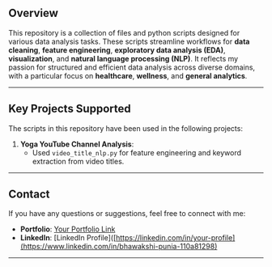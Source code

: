 ## **Overview**
This repository is a collection of files and python scripts designed for various data analysis tasks. These scripts streamline workflows for **data cleaning**, **feature engineering**, **exploratory data analysis (EDA)**, **visualization**, and **natural language processing (NLP)**. It reflects my passion for structured and efficient data analysis across diverse domains, with a particular focus on **healthcare**, **wellness**, and **general analytics**.

---

## **Key Projects Supported**
The scripts in this repository have been used in the following projects:
1. **Yoga YouTube Channel Analysis**:
   - Used `video_title_nlp.py` for feature engineering and keyword extraction from video titles.


---

## **Contact**
If you have any questions or suggestions, feel free to connect with me:
- **Portfolio**: [Your Portfolio Link]([https://your-portfolio-link.com](https://sites.google.com/view/bhawakshi-punia/home-projects?authuser=0))
- **LinkedIn**: [LinkedIn Profile]([https://linkedin.com/in/your-profile](https://www.linkedin.com/in/bhawakshi-punia-110a81298)

---
